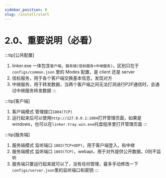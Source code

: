 ```yaml
---
sidebar_position: 0
slug: /install/start
---
```


# 2.0、重要说明（必看）

:::tip[公共配置]
1. linker.exe 一体包含`客户端`，`服务端(信标服务+中继服务)`，区别只在于 `configs/common.json` 里的 Modes 配置，是 client 还是 server
2. 信标服务，用于各个客户端交换基本信息，发现对方
3. 中继服务，用于转发数据，当两个客户端之间无法打洞进行P2P通信时，会通过中继服务转发数据
:::

:::tip[客户端]
1. 客户端模式 管理接口`1804(TCP)`
2. 运行起来后可以使用`http://127.0.0.1:1804`打开管理页面，如果是windows，也可以在`linker.tray.win.exe`托盘程序里打开管理页面
:::

:::tip[服务端]
1. 服务端模式 监听端口 `1802(TCP+UDP)`，用于客户端登入，和中继
2. 服务端模式 监听端口 `1803(TCP)`，webapi，用于对外提供公开数据，0则不监听
3. 服务端只要运行起来就可以了，没有任何管理，最多手动修改一下`configs/server.json`里的监听端口和密钥
:::